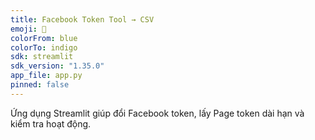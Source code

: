 ```yaml
---
title: Facebook Token Tool → CSV
emoji: 🔑
colorFrom: blue
colorTo: indigo
sdk: streamlit
sdk_version: "1.35.0"
app_file: app.py
pinned: false
---
```


Ứng dụng Streamlit giúp đổi Facebook token, lấy Page token dài hạn và kiểm tra hoạt động.
